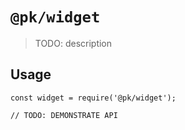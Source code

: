# `@pk/widget`

> TODO: description

## Usage

```
const widget = require('@pk/widget');

// TODO: DEMONSTRATE API
```
